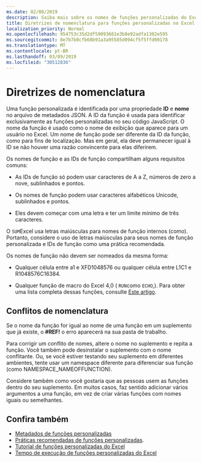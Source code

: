 ```yaml
---
ms.date: 02/08/2019
description: Saiba mais sobre os nomes de funções personalizadas do Excel e evite armadilhas comuns de nomeação.
title: Diretrizes de nomenclatura para funções personalizadas no Excel (visualização)
localization_priority: Normal
ms.openlocfilehash: 954753c35d2df59093661e3b8e92adfa1302e595
ms.sourcegitcommit: 8e7b7b0cfb68b91a3a95585d094cf5f5ffd00178
ms.translationtype: MT
ms.contentlocale: pt-BR
ms.lasthandoff: 03/09/2019
ms.locfileid: "30512836"
---
```

# <a name="naming-guidelines"></a>Diretrizes de nomenclatura

Uma função personalizada é identificada por uma propriedade **ID** e **nome** no arquivo de metadados JSON. A ID da função é usada para identificar exclusivamente as funções personalizadas no seu código JavaScript. O nome da função é usado como o nome de exibição que aparece para um usuário no Excel. Um nome de função pode ser diferente da ID da função, como para fins de localização. Mas em geral, ela deve permanecer igual à ID se não houver uma razão convincente para elas diferirem.

Os nomes de função e as IDs de função compartilham alguns requisitos comuns:

- As IDs de função só podem usar caracteres de A a Z, números de zero a nove, sublinhados e pontos.

- Os nomes de função podem usar caracteres alfabéticos Unicode, sublinhados e pontos.

- Eles devem começar com uma letra e ter um limite mínimo de três caracteres.

O `SUM`Excel usa letras maiúsculas para nomes de função internos (como). Portanto, considere o uso de letras maiúsculas para seus nomes de função personalizada e IDs de função como uma prática recomendada.

Os nomes de função não devem ser nomeados da mesma forma:

- Qualquer célula entre a1 e XFD1048576 ou qualquer célula entre L1C1 e R1048576C16384.

- Qualquer função de macro do Excel 4,0 ( `RUN`como `ECHO`,).  Para obter uma lista completa dessas funções, consulte [Este artigo](https://www.microsoft.com/en-us/download/details.aspx?id=1465).

## <a name="naming-conflicts"></a>Conflitos de nomenclatura

Se o nome da função for igual ao nome de uma função em um suplemento que já existe, o **#REF!** o erro aparecerá na sua pasta de trabalho.

Para corrigir um conflito de nomes, altere o nome no suplemento e repita a função. Você também pode desinstalar o suplemento com o nome conflitante. Ou, se você estiver testando seu suplemento em diferentes ambientes, tente usar um namespace diferente para diferenciar sua função (como NAMESPACE_NAMEOFFUNCTION).

Considere também como você gostaria que as pessoas usem as funções dentro do seu suplemento. Em muitos casos, faz sentido adicionar vários argumentos a uma função, em vez de criar várias funções com nomes iguais ou semelhantes.

## <a name="see-also"></a>Confira também

* [Metadados de funções personalizadas](custom-functions-json.md)
* [Práticas recomendadas de funções personalizadas](custom-functions-best-practices.md).
* [Tutorial de funções personalizadas do Excel](../tutorials/excel-tutorial-create-custom-functions.md)
* [Tempo de execução de funções personalizadas do Excel](custom-functions-runtime.md)
